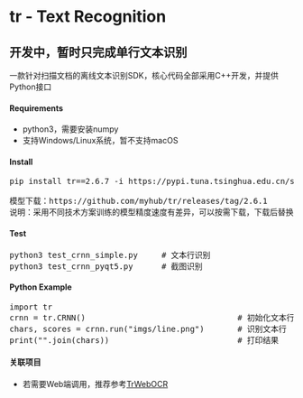 # tr - Text Recognition 

## 开发中，暂时只完成单行文本识别

一款针对扫描文档的离线文本识别SDK，核心代码全部采用C++开发，并提供Python接口

#### Requirements
+ python3，需要安装numpy
+ 支持Windows/Linux系统，暂不支持macOS

#### Install
<pre>pip install tr==2.6.7 -i https://pypi.tuna.tsinghua.edu.cn/simple

模型下载：https://github.com/myhub/tr/releases/tag/2.6.1
说明：采用不同技术方案训练的模型精度速度有差异，可以按需下载，下载后替换crnn.bin文件即可
</pre>

#### Test
<pre>
python3 test_crnn_simple.py     # 文本行识别  
python3 test_crnn_pyqt5.py      # 截图识别  
</pre>

#### Python Example
<pre>import tr
crnn = tr.CRNN()                                # 初始化文本行识别网络
chars, scores = crnn.run("imgs/line.png")       # 识别文本行
print("".join(chars))                           # 打印结果
</pre>


#### 关联项目
+ 若需要Web端调用，推荐参考<a href="https://github.com/alisen39/TrWebOCR">TrWebOCR</a>

